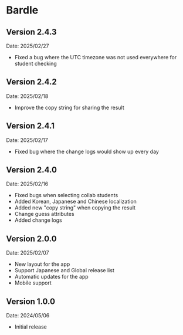 # Bardle

## Version 2.4.3

Date: 2025/02/27

- Fixed a bug where the UTC timezone was not used everywhere for student checking

## Version 2.4.2

Date: 2025/02/18

- Improve the copy string for sharing the result

## Version 2.4.1

Date: 2025/02/17

- Fixed bug where the change logs would show up every day

## Version 2.4.0

Date: 2025/02/16

- Fixed bugs when selecting collab students
- Added Korean, Japanese and Chinese localization
- Added new "copy string" when copying the result
- Change guess attributes
- Added change logs

## Version 2.0.0

Date: 2025/02/07

- New layout for the app
- Support Japanese and Global release list
- Automatic updates for the app
- Mobile support

## Version 1.0.0

Date: 2024/05/06

- Initial release

